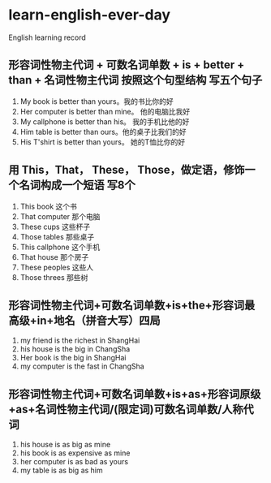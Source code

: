 # learn-english-ever-day

English learning record

## 形容词性物主代词 + 可数名词单数 + is + better + than + 名词性物主代词 按照这个句型结构 写五个句子

1. My book is better than yours。我的书比你的好
2. Her computer is better than mine。 他的电脑比我好
3. My callphone is better than his。 我的手机比他的好
4. Him table is better than ours。他的桌子比我们的好
5. His T'shirt is better than yours。 她的T恤比你的好

## 用 This，That， These， Those，做定语，修饰一个名词构成一个短语 写8个

1. This book 这个书
2. That computer 那个电脑
3. These cups 这些杯子
4. Those tables 那些桌子
5. This callphone 这个手机
6. That house 那个房子
7. These peoples 这些人
8. Those threes 那些树

## 形容词性物主代词+可数名词单数+is+the+形容词最高级+in+地名（拼音大写）四局

1. my friend is the richest in ShangHai
2. his house is the big in ChangSha
3. Her book is the big in ShangHai
4. my computer is the fast in ChangSha

## 形容词性物主代词+可数名词单数+is+as+形容词原级+as+名词性物主代词/(限定词)可数名词单数/人称代词

1. his house is as big as mine
2. his book is as expensive as mine
3. her computer is as bad as yours
4. my table is as big as him
